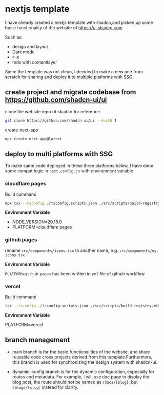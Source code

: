 # nextjs template

I have already created a nextjs template with shadcn,and picked up some basic functionality of the website of https://ui.shadcn.com

Such as: 
- design and layout
- Dark mode
- `⌘ K`
- mdx with contentlayer

Since the template was not clean, I decided to make a new one from scratch for sharing and deploy it to multiple platforms with SSG.

## create project and migrate codebase from https://github.com/shadcn-ui/ui

clone the website repo of shadcn for reference

```sh
git clone https://github.com/shadcn-ui/ui --depth 1
```

create-next-app

```sh
npx create-next-app@latest
```

## deploy to multi platforms with SSG

To make same code deployed in these three platforms below, I have done some compat logic in `next.config.js` with environment variable

### cloudflare pages

Build command

```sh
npx tsx --tsconfig ./tsconfig.scripts.json ./src/scripts/build-registry.mts && npx next build
```

**Environment Variable**

- NODE_VERSION=20.18.0
- PLATFORM=cloudflare pages


### github pages

rename `src/components/icons.tsx` to another name, e.g. `src/components/my-icons.tsx`

**Environment Variable**

`PLATFORM=github pages` has been written in `yml` file of github workflow


### vercel

Build command

```sh
tsx --tsconfig ./tsconfig.scripts.json ./src/scripts/build-registry.mts && next build
```

**Environment Variable**

PLATFORM=vercel

## branch management

- main branch is for the basic functionalities of the website, and share reusable code cross projects derived from this template.Furthermore, this branch is used for synchronizing the design system with shadcn-ui.

- dynamic-config branch is for the dynamic configuration, especially for routes and metadata. For example, I will use doc page to display the blog post, the route should not be named as `/docs/[slug]`, but `/blogs/[slug]` instead for clarity.
